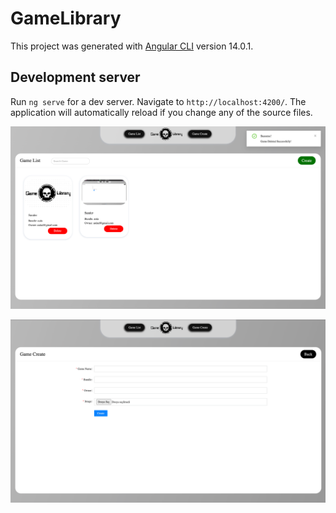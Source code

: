 # GameLibrary

This project was generated with [Angular CLI](https://github.com/angular/angular-cli) version 14.0.1.

## Development server

Run `ng serve` for a dev server. Navigate to `http://localhost:4200/`. The application will automatically reload if you change any of the source files.

![GameLibrary](https://github.com/SanderYaz/GameLibrary/blob/master/src/assets/img/ss1.png?raw=true)

![GameLibrary2](https://github.com/SanderYaz/GameLibrary/blob/master/src/assets/img/ss2.png?raw=true)
